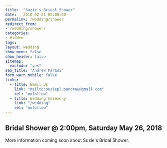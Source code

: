 ```yaml
---
title:  "Suzie's Bridal Shower"
date:   2018-02-21 08:00:00
permalink: /wedding/shower
redirect_from:
- /wedding/shower/
categories:
- Hidden
tags:
layout: wedding
show_menu: false
show_header: false
sitemap:
  exclude: "yes"
seo_title: "Andrew Paradi"
form_warn_mobile: false
links:
  - title: Email Us
    link: "mailto:suzieplusandrew@gmail.com"
    rel: "nofollow"
  - title: Wedding Ceremony
    link: "/wedding"
    rel: "nofollow"
---
```


Bridal Shower @ 2:00pm, Saturday May 26, 2018
---

More information coming soon about Suzie's Bridal Shower.
